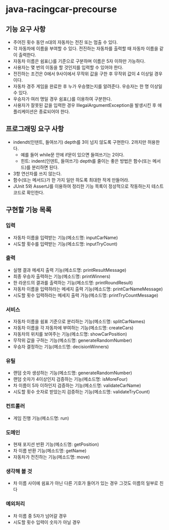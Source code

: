# java-racingcar-precourse


## 기능 요구 사항
- 주어진 횟수 동안 n대의 자동차는 전진 또는 멈출 수 있다.
- 각 자동차에 이름을 부여할 수 있다. 전진하는 자동차를 출력할 때 자동차 이름을 같이 출력한다.
- 자동차 이름은 쉼표(,)를 기준으로 구분하며 이름은 5자 이하만 가능하다.
- 사용자는 몇 번의 이동을 할 것인지를 입력할 수 있어야 한다.
- 전진하는 조건은 0에서 9사이에서 무작위 값을 구한 후 무작위 값이 4 이상일 경우이다.
- 자동차 경주 게임을 완료한 후 누가 우승했는지를 알려준다. 우승자는 한 명 이상일 수 있다.
- 우승자가 여러 명일 경우 쉼표(,)를 이용하여 구분한다.
- 사용자가 잘못된 값을 입력한 경우 IllegalArgumentException을 발생시킨 후 애플리케이션은 종료되어야 한다.


## 프로그래밍 요구 사항
- indendt(인덴트, 들여쓰기) depth를 3이 넘지 않도록 구현한다. 2까지만 허용한다.
    - 예를 들어 while문 안에 if문이 있으면 들여쓰기는 2이다.
    - 힌트: indent(인덴트, 들여쓰기) depth를 줄이는 좋은 방법은 함수(또는 메서드)를 분리하면 된다.
- 3항 연산자를 쓰지 않는다.
- 함수(또는 메서드)가 한 가지 일만 하도록 최대한 작게 만들어라.
- JUnit 5와 AssertJ를 이용하여 정리한 기능 목록이 정상적으로 작동하는지 테스트 코드로 확인한다.

## 구현할 기능 목록

### 입력
- 자동차 이름을 입력받는 기능(메소드명: inputCarName)
- 시도할 횟수를 입력받는 기능(메소드명: inputTryCount)

### 출력
- 실행 결과 메세지 출력 기능(메소드명: printResultMessage)
- 최종 우승자 출력하는 기능(메소드명: printWinners)
- 한 라운드의 결과를 출력하는 기능(메소드명: printRoundResult)
- 자동차 이름을 입력하라는 메세지 출력 기능(메소드명: printCarNameMessage)
- 시도할 횟수 입력하라는 메세지 출력 가능(메소드명: printTryCountMessage)

### 서비스
- 자동차 이름을 쉼표 기준으로 분리하는 기능(메소드명: splitCarNames)
- 자동차 이름을 각 자동차에 부여하는 기능(메소드명: createCars)
- 자동차의 위치를 보여주는 기능(메소드명: showCarPosition)
- 무작위 값을 구하는 기능(메소드명: generateRandomNumber)
- 우승자 결정하는 기능(메소드명: decisionWinners)

### 유틸
- 랜덤 숫자 생성하는 기능(메소드명: generateRandomNumber)
- 랜덤 숫자가 4이상인지 검증하는 기능(메소드명: isMoreFour)
- 차 이름이 5자 이하인지 검증하는 기능(메소드명: validateCarName)
- 시도할 횟수 숫자로 받았는지 검증하는 기능(메소드명: validateTryCount)

### 컨트롤러
- 게임 진행 기능(메소드명: run)

### 도메인
- 현재 포지션 반환 기능(메소드명: getPosition)
- 차 이름 반환 기능(메소드명: getName)
- 자동차가 전진하는 기능(메소드명: move)

### 생각해 볼 것
- 차 이름 사이에 쉼표가 아닌 다른 기호가 들어가 있는 경우 그것도 이름의 일부로 친다

### 예외처리
- 차 이름 중 5자가 넘어갈 경우
- 시도할 횟수 입력이 숫자가 아닐 경우
